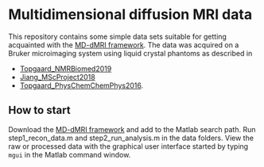 # Multidimensional diffusion MRI data
This repository contains some simple data sets suitable for getting acquainted with the [MD-dMRI framework](https://github.com/daniel-topgaard/md-dmri/). The data was acquired on a Bruker microimaging system using liquid crystal phantoms as described in
* [Topgaard_NMRBiomed2019](https://doi.org/10.1002/nbm.4066)
* [Jiang_MScProject2018](http://www.physchem.lu.se/people/phdstudents/jiang/) 
* [Topgaard_PhysChemChemPhys2016](http://dx.doi.org/10.1039/c5cp07251d).

## How to start
Download the [MD-dMRI framework](https://github.com/daniel-topgaard/md-dmri/) and add to the Matlab search path. Run step1_recon_data.m and step2_run_analysis.m in the data folders. View the raw or processed data with the graphical user interface started by typing `mgui` in the Matlab command window.
